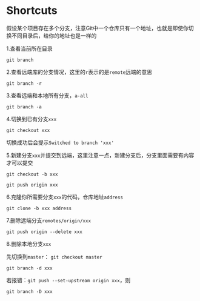 # Shortcuts

假设某个项目存在多个分支，注意Git中一个仓库只有一个地址，也就是即使你切换不同目录后，给你的地址也是一样的

1.查看当前所在目录

`git branch`

2.查看远端库的分支情况，这里的`r`表示的是`remote`远端的意思

`git branch -r`

3.查看远端和本地所有分支，`a-all`

`git branch -a`

4.切换到已有分支`xxx`

`git checkout xxx`

切换成功后会提示`Switched to branch 'xxx'`

5.新建分支`xxx`并提交到远端，这里注意一点，新建分支后，分支里面需要有内容才可以提交

`git checkout -b xxx`

`git push origin xxx`

6.克隆你所需要分支`xxx`的代码，仓库地址`address`

`git clone -b xxx address`

7.删除远端分支`remotes/origin/xxx`

`git push origin --delete xxx`

8.删除本地分支`xxx`

先切换到`master`： `git checkout master`

`git branch -d xxx`

若报错：`git push --set-upstream origin xxx`，则

`git branch -D xxx`